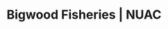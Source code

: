 ---
layout: water
category: waters
title: Bigwood Fisheries | NUAC
keywords: NUAC, Norwich Union Angling Club, fishing club, waters, bigwood fisheries, bigwood, witton, norfolk
menu: Bigwood
menu-order: 10
file-txt: bigwood
location: Witton
venue-list: Bigwood
nbr-of-tickets: 2
sections:
  - sctn-title: Description
    sctn-hash: water-desc
    paragraphs:
      - col-pos:
        col:
        hdr:
        img:
        sentences:
          - txt: NUAC has an association with Bigwood Fisheries which grants our members access to both lakes at this fishery. Please ensure that you familiarise yourself with the Rules before visiting. **Access must be booked in advance as per [booking instructions](#water-booking) stated below**.
          - txt: Entry to the fishery is via a locked gate, you will be given the gate code when you book (please do not share, this code is regularly updated).
          - txt: For further information on these lakes, please refer to [Bigwood Fisheries](https://www.bigwoodfisheries.co.uk/).
      - col-pos: 
        col: 
        hdr: Island Lake
        img: bw-island-lake.webp
        img-alt: Island Lake at Bigwood Fisheries
        img-pos: left
        sentences:
          - txt: The island lake has been stocked over the years with Carp up to 16lb, these fish are now into the twenties. There is a good head of Carp around 8-12lb so a double figure fish is not too hard to come by. The lake also contains some decent Tench which are a natural stocking and have been present in the lake for decades so the true size remains to be seen. 
      - col-pos: 
        col: 
        hdr: Big Lake
        img: bw-big-lake.webp
        img-alt: Big Lake at Bigwood Fisheries
        img-pos: left
        sentences:
          - txt: This mixed coarse lake has been stocked with Roach, Rudd, Bream, Tench, several large Carp, Gudgeon and contains natural stock with a good head of large Pike well into double figures, with fish just shy of twenty being reported, Perch and a wonderful unknown element as to what this old estate lake truly contains.         
  - sctn-title: Rules
    sctn-hash: water-rules
    paragraphs:
      - col-pos:
        col:
        hdr: NUAC access is by arrangement with Bigwood Fisheries and as part of this arrangement the following rules **MUST** be followed;
        list: ol
        sentences:
          - txt: NUAC member must have pre-booked their day's fishing as per [booking instructions](#water-booking) below.
          - txt: NUAC Guest tickets are not permitted (Membership and Day tickets for Bigwood Fisheries are [available](https://www.bigwoodfisheries.co.uk/MEMBERSHIP)).
          - txt: Fishing from dawn to dusk only, no night fishing.
          - txt: Please ensure that you have your NUAC membership card when fishing; **Bigwood's bailiffs will ask anyone who cannot produce a card to leave the site**.
          - txt: Please display your NUAC car parking permit when you park your car.
          - txt: Members must adhere to the fishery rules as stated below;
      - col-pos:
        col:
        hdr: Fishery Rules
        img:
      - col-pos: start
        col: col-md-6
        hdr-lvl: x
        hdr: Rigs
        list: ol
        sentences:
          - txt: Bailiffs reserve the right to ask for any rod to be retrieved to inspect rig at any time.
          - txt: Barbless or Micro barbed hooks.
          - txt: No fixed leads or lead core (we would recommend tubing).
          - txt: No curve shank bent hook rigs.
          - txt: 5lb minimum breaking strain main line on island lake.
      - col-pos: end
        col: col-md-6
        hdr-lvl: x
        hdr: Baits
        list: ol
        sentences:
          - txt: No home prepped particles only shop bought to be used in moderation.
          - txt: No nuts.
          - txt: No live baiting.
      - col-pos: start
        col: col-md-6
        hdr-lvl: x
        hdr: Pike fishing
        list: ol
        sentences:
          - txt: Pike fishing from 1st October – 31st March.
          - txt: No Live Baiting.
          - txt: Wire traces or leaders with a minimum diameter of 0.7mm must be used.
          - txt: Braided Mainline is acceptable for **Pike only**.
          - txt: Semi Barbed Trebles.
          - txt: 36” Landing Net or Pike Spoon to be used. 
      - col-pos: end
        col: col-md-6
        hdr-lvl: x
        hdr: Angling etiquette
        list: ol
        sentences:
          - txt: Mobile phones to be kept on low volume or silent.
          - txt: Bite indicator's volume to be kept as low as practical.
          - txt: Rods in water not to be left unattended.
          - txt: Please do not fish between swims.
          - txt: All anglers must be in possession of an unhooking mat and disgorger.
          - txt: Fish to be weighed must be weighed in a sling, unhooking mat or suitable landing net only.
          - txt: Anyone found killing or removing fish will be prosecuted.
          - txt: All litter to be taken home.
          - txt: No sacking of fish.
          - txt: No carp to be kept in keepnets.
          - txt: Only dry nets to be brought on site, net dip will be supplied in times of high disease risk.
          - txt: No dogs.
          - txt: Membership of Bigwood Fisheries plus day ticket gives you access to the lakes for fishing **all other areas are out of bounds**.
      - col-pos:
        col:
        hdr:
        img:
        sentences:
          - txt: Bigwood Fisheries entrust you to use common sense and help to preserve the future of the fishery but above all we hope you enjoy your day.
  - sctn-title: Bookings
    sctn-hash: water-booking
    paragraphs:
      - col-pos: start
        col: col-md-6
        hdr: Booking Rules
        include: booking-rules.html
        img:
        sentences:
      - col-pos: end
        col: col-md-6
        hdr: Booking Instructions
        include: booking-instructions.html
        img:
        sentences:
  - sctn-title: Directions
    sctn-hash: water-map
    paragraphs:
      - col-pos: start
        col: col-md-6
        hdr: Directions to Venue
        img:
        sentences:
        tabs:
          - hash: river-dir
            label: Bigwood
            alert-txt: <strong>Sat Nav</strong> NR13 5DL
            alert-typ: info
            desc: Located near Witton, about 7 miles E from the centre of Norwich.
            sentences:
              - txt: From Norwich take the A47 for Great Yarmouth.
              - txt: After the Postwick hub turn left, sign-posted to Gt Plumstead, onto Church Road.
              - txt: Take the next right into Witton Lane (sign-posted to Witton).
              - txt: At the T-junction turn left onto Witton Lane.
              - txt: Follow Witton Lane for a 0.5 of a mile after open fields you will see the start of a wood, the entrance to the fishery is on the right through a wooden gate.
              - txt: The gate has a 'police aware' notice on it and is likely to be padlocked - you will be given the code for the lock when you book your visit.
      - col-pos: End
        col: col-md-6 hidden-xs
        hdr: Maps
        img:
        sentences:
        tabs:
          - hash: bigwood-map
            label: Google Map
            alert-txt: 
            alert-typ: 
            desc: 
            gmap-id: 11p8DwgrDYg9VSBcRZDhArOCKqLs
      - col-pos: 
        col: visible-xs hidden-sm hidden-md hidden-lg
        hdr: Location Map
        img:
        sentences:
        buttons:
          - size: lg
            style: danger
            icon: map-marker-alt
            txt: Google Map
            target: https://drive.google.com/open?id=11p8DwgrDYg9VSBcRZDhArOCKqLs&usp=sharing

---